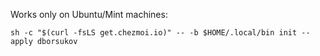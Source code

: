 Works only on Ubuntu/Mint machines:
```
sh -c "$(curl -fsLS get.chezmoi.io)" -- -b $HOME/.local/bin init --apply dborsukov
```
